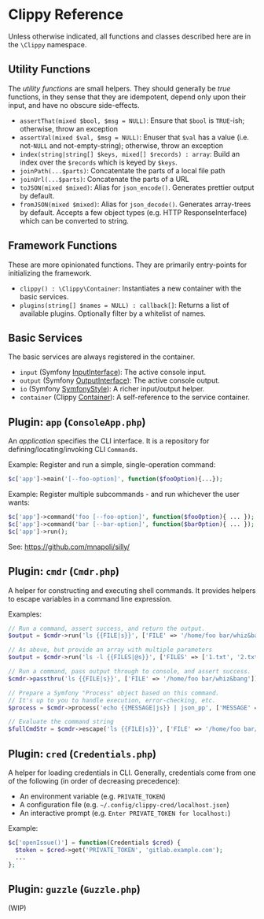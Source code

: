 # Clippy Reference

Unless otherwise indicated, all functions and classes described here are in the `\Clippy` namespace.

## Utility Functions

The *utility functions* are small helpers.  They should generally be *true* functions, in they sense that they are idempotent, depend only upon their input, and have no obscure side-effects.

* `assertThat(mixed $bool, $msg = NULL)`: Ensure that `$bool` is `TRUE`-ish; otherwise, throw an exception
* `assertVal(mixed $val, $msg = NULL)`: Enuser that `$val` has a value (i.e. not-`NULL` and not-empty-string); otherwise, throw an exception
* `index(string|string[] $keys, mixed[] $records) : array`: Build an index over the `$records` which is keyed by `$keys`.
* `joinPath(...$parts)`: Concatentate the parts of a local file path
* `joinUrl(...$parts)`: Concatenate the parts of a URL
* `toJSON(mixed $mixed)`: Alias for `json_encode()`. Generates prettier output by default.
* `fromJSON(mixed $mixed)`: Alias for `json_decode()`. Generates array-trees by default. Accepts a few object types (e.g. HTTP ResponseInterface) which can be converted to string.

## Framework Functions

These are more opinionated functions. They are primarily entry-points for initializing the framework.

* `clippy() : \Clippy\Container`: Instantiates a new container with the basic services.
* `plugins(string[] $names = NULL) : callback[]`: Returns a list of available plugins. Optionally filter by a whitelist of names.

## Basic Services

The basic services are always registered in the container.

* `input` (Symfony [InputInterface](https://github.com/symfony/symfony/blob/3.4/src/Symfony/Component/Console/Input/InputInterface.php)): The active console input.
* `output` (Symfony [OutputInterface](https://github.com/symfony/symfony/blob/3.4/src/Symfony/Component/Console/Output/OutputInterface.php)): The active console output.
* `io` (Symfony [SymfonyStyle](https://github.com/symfony/symfony/blob/3.4/src/Symfony/Component/Console/Style/SymfonyStyle.php)): A richer input/output helper.
* `container` (Clippy [Container](https://github.com/clippy-php/container)): A self-reference to the service container.

## Plugin: `app` (`ConsoleApp.php`)

An *application* specifies the CLI interface. It is a repository for defining/locating/invoking CLI `Command`s.

Example: Register and run a simple, single-operation command:

```php
$c['app']->main('[--foo-option]', function($fooOption){...});
```

Example: Register multiple subcommands - and run whichever the user wants:

```php
$c['app']->command('foo [--foo-option]', function($fooOption){ ... });
$c['app']->command('bar [--bar-option]', function($barOption){ ... });
$c['app']->run();
```

See: https://github.com/mnapoli/silly/

## Plugin: `cmdr` (`Cmdr.php`)

A helper for constructing and executing shell commands. It provides helpers to escape variables in a command line expression.

Examples:

```php
// Run a command, assert success, and return the output.
$output = $cmdr->run('ls {{FILE|s}}', ['FILE' => '/home/foo bar/whiz&bang']);

// As above, but provide an array with multiple parameters
$output = $cmdr->run('ls -l {{FILES|@s}}', ['FILES' => ['1.txt', '2.txt', '3.txt']]);

// Run a command, pass output through to console, and assert success.
$cmdr->passthru('ls {{FILE|s}}', ['FILE' => '/home/foo bar/whiz&bang']);

// Prepare a Symfony "Process" object based on this command.
// It's up to you to handle execution, error-checking, etc.
$process = $cmdr->process('echo {{MESSAGE|js}} | json_pp', ['MESSAGE' => 'The stuff.']);

// Evaluate the command string
$fullCmdStr = $cmdr->escape('ls {{FILE|s}}', ['FILE' => '/home/foo bar/whiz&bang']);
```

## Plugin: `cred` (`Credentials.php`)

A helper for loading credentials in CLI. Generally, credentials come from one of the following (in order of decreasing precedence):

* An environment variable (e.g. `PRIVATE_TOKEN`)
* A configuration file (e.g. `~/.config/clippy-cred/localhost.json`)
* An interactive prompt (e.g. `Enter PRIVATE_TOKEN for localhost:`)

Example:

```php
$c['openIssue()'] = function(Credentials $cred) {
  $token = $cred->get('PRIVATE_TOKEN', 'gitlab.example.com');
  ...
};
```

## Plugin: `guzzle` (`Guzzle.php`)

(WIP)
